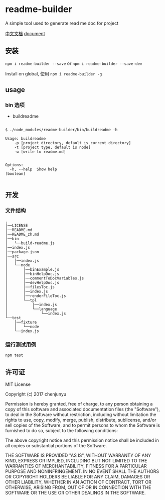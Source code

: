 # readme-builder

 A simple tool used to generate read me doc for project

[中文文档](./README_zh.md)   [document](./README.md)

## 安装

`npm i readme-builder --save` or `npm i readme-builder --save-dev`

Install on global, 使用 `npm i readme-builder -g`



## usage

### bin 选项

- buildreadme

```shell

$ ./node_modules/readme-builder/bin/buildreadme -h

Usage: buildreadme
    -p [project directory, default is current directory]
    -t [project type, default is node]
    -w [write to readme.md]


Options:
  -h, --help  Show help                                                [boolean]


```

## 开发

### 文件结构

```
.
│──LICENSE
│──README.md
│──README_zh.md
│──bin
│   └──build-readme.js
│──index.js
│──package.json
│──src
│   │──index.js
│   └──node
│       │──binExample.js
│       │──binHelpDoc.js
│       │──commentToDocVariables.js
│       │──devHelpDoc.js
│       │──filesToc.js
│       │──index.js
│       │──renderFileToc.js
│       └──tpl
│           │──index.js
│           └──language
│               └──index.js
└──test
    │──fixture
    │   └──node
    └──index.js 
```


### 运行测试用例

`npm test`

## 许可证

MIT License

Copyright (c) 2017 chenjunyu

Permission is hereby granted, free of charge, to any person obtaining a copy
of this software and associated documentation files (the "Software"), to deal
in the Software without restriction, including without limitation the rights
to use, copy, modify, merge, publish, distribute, sublicense, and/or sell
copies of the Software, and to permit persons to whom the Software is
furnished to do so, subject to the following conditions:

The above copyright notice and this permission notice shall be included in all
copies or substantial portions of the Software.

THE SOFTWARE IS PROVIDED "AS IS", WITHOUT WARRANTY OF ANY KIND, EXPRESS OR
IMPLIED, INCLUDING BUT NOT LIMITED TO THE WARRANTIES OF MERCHANTABILITY,
FITNESS FOR A PARTICULAR PURPOSE AND NONINFRINGEMENT. IN NO EVENT SHALL THE
AUTHORS OR COPYRIGHT HOLDERS BE LIABLE FOR ANY CLAIM, DAMAGES OR OTHER
LIABILITY, WHETHER IN AN ACTION OF CONTRACT, TORT OR OTHERWISE, ARISING FROM,
OUT OF OR IN CONNECTION WITH THE SOFTWARE OR THE USE OR OTHER DEALINGS IN THE
SOFTWARE.
